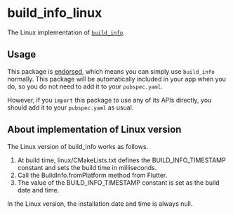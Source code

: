 # build_info_linux

The Linux implementation of [`build_info`][1].

## Usage

This package is [endorsed][2], which means you can simply use `build_info` normally. This package will be automatically included in your app when you do, so you do not need to add it to your `pubspec.yaml`.

However, if you `import` this package to use any of its APIs directly, you should add it to your `pubspec.yaml` as usual.

## About implementation of Linux version

The Linux version of build_info works as follows.

1. At build time, linux/CMakeLists.txt defines the BUILD_INFO_TIMESTAMP constant and sets the build time in milliseconds.
2. Call the BuildInfo.fromPlatform method from Flutter.
3. The value of the BUILD_INFO_TIMESTAMP constant is set as the build date and time.

In the Linux version, the installation date and time is always null.

[1]: https://pub.dev/packages/build_info
[2]: https://flutter.dev/docs/development/packages-and-plugins/developing-packages#endorsed-federated-plugin
